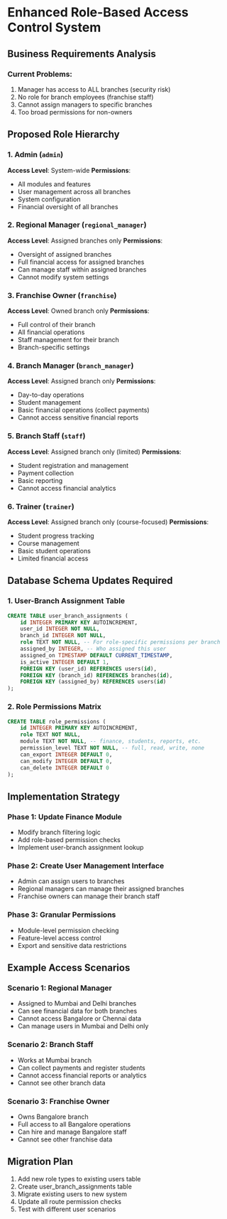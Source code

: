 # Enhanced Role-Based Access Control System

## Business Requirements Analysis

### Current Problems:
1. Manager has access to ALL branches (security risk)
2. No role for branch employees (franchise staff)
3. Cannot assign managers to specific branches
4. Too broad permissions for non-owners

## Proposed Role Hierarchy

### 1. Admin (`admin`)
**Access Level**: System-wide
**Permissions**:
- All modules and features
- User management across all branches
- System configuration
- Financial oversight of all branches

### 2. Regional Manager (`regional_manager`)
**Access Level**: Assigned branches only
**Permissions**:
- Oversight of assigned branches
- Full financial access for assigned branches
- Can manage staff within assigned branches
- Cannot modify system settings

### 3. Franchise Owner (`franchise`)
**Access Level**: Owned branch only
**Permissions**:
- Full control of their branch
- All financial operations
- Staff management for their branch
- Branch-specific settings

### 4. Branch Manager (`branch_manager`)
**Access Level**: Assigned branch only
**Permissions**:
- Day-to-day operations
- Student management
- Basic financial operations (collect payments)
- Cannot access sensitive financial reports

### 5. Branch Staff (`staff`)
**Access Level**: Assigned branch only (limited)
**Permissions**:
- Student registration and management
- Payment collection
- Basic reporting
- Cannot access financial analytics

### 6. Trainer (`trainer`)
**Access Level**: Assigned branch only (course-focused)
**Permissions**:
- Student progress tracking
- Course management
- Basic student operations
- Limited financial access

## Database Schema Updates Required

### 1. User-Branch Assignment Table
```sql
CREATE TABLE user_branch_assignments (
    id INTEGER PRIMARY KEY AUTOINCREMENT,
    user_id INTEGER NOT NULL,
    branch_id INTEGER NOT NULL,
    role TEXT NOT NULL, -- For role-specific permissions per branch
    assigned_by INTEGER, -- Who assigned this user
    assigned_on TIMESTAMP DEFAULT CURRENT_TIMESTAMP,
    is_active INTEGER DEFAULT 1,
    FOREIGN KEY (user_id) REFERENCES users(id),
    FOREIGN KEY (branch_id) REFERENCES branches(id),
    FOREIGN KEY (assigned_by) REFERENCES users(id)
);
```

### 2. Role Permissions Matrix
```sql
CREATE TABLE role_permissions (
    id INTEGER PRIMARY KEY AUTOINCREMENT,
    role TEXT NOT NULL,
    module TEXT NOT NULL, -- finance, students, reports, etc.
    permission_level TEXT NOT NULL, -- full, read, write, none
    can_export INTEGER DEFAULT 0,
    can_modify INTEGER DEFAULT 0,
    can_delete INTEGER DEFAULT 0
);
```

## Implementation Strategy

### Phase 1: Update Finance Module
- Modify branch filtering logic
- Add role-based permission checks
- Implement user-branch assignment lookup

### Phase 2: Create User Management Interface
- Admin can assign users to branches
- Regional managers can manage their assigned branches
- Franchise owners can manage their branch staff

### Phase 3: Granular Permissions
- Module-level permission checking
- Feature-level access control
- Export and sensitive data restrictions

## Example Access Scenarios

### Scenario 1: Regional Manager
- Assigned to Mumbai and Delhi branches
- Can see financial data for both branches
- Cannot access Bangalore or Chennai data
- Can manage users in Mumbai and Delhi only

### Scenario 2: Branch Staff
- Works at Mumbai branch
- Can collect payments and register students
- Cannot access financial reports or analytics
- Cannot see other branch data

### Scenario 3: Franchise Owner
- Owns Bangalore branch
- Full access to all Bangalore operations
- Can hire and manage Bangalore staff
- Cannot see other franchise data

## Migration Plan

1. Add new role types to existing users table
2. Create user_branch_assignments table
3. Migrate existing users to new system
4. Update all route permission checks
5. Test with different user scenarios
